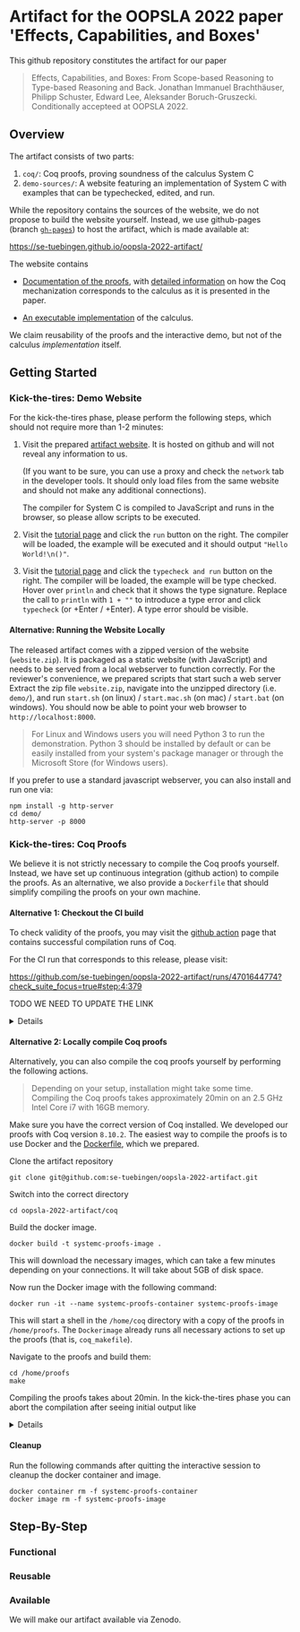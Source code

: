 # Artifact for the OOPSLA 2022 paper 'Effects, Capabilities, and Boxes'

This github repository constitutes the artifact for our paper

> Effects, Capabilities, and Boxes: From Scope-based Reasoning to Type-based Reasoning and Back.
> Jonathan Immanuel Brachthäuser, Philipp Schuster, Edward Lee, Aleksander Boruch-Gruszecki.
> Conditionally accepteed at OOPSLA 2022.

## Overview

The artifact consists of two parts:

1. `coq/`: Coq proofs, proving soundness of the calculus System C
2. `demo-sources/`: A website featuring an implementation of System C with examples that can be typechecked, edited, and run.

While the repository contains the sources of the website, we do not propose to
build the website yourself. Instead, we use github-pages (branch [`gh-pages`](https://github.com/se-tuebingen/oopsla-2022-artifact/tree/gh-pages)) to host the artifact, which is made available at:

  <https://se-tuebingen.github.io/oopsla-2022-artifact/>

The website contains

- [Documentation of the proofs](https://se-tuebingen.github.io/oopsla-2022-artifact/proofs/), with [detailed information](https://se-tuebingen.github.io/oopsla-2022-artifact/proofs/Top.SystemC.Definitions.html) on how the Coq mechanization corresponds to the calculus as it is presented in the paper.

- [An executable implementation](https://se-tuebingen.github.io/oopsla-2022-artifact/tutorial/) of the calculus.

We claim reusability of the proofs and the interactive demo, but not of the calculus _implementation_ itself.

## Getting Started

### Kick-the-tires: Demo Website
For the kick-the-tires phase, please perform the following steps, which should not require more than 1-2 minutes:

1. Visit the prepared [artifact website](https://se-tuebingen.github.io/oopsla-2022-artifact/).
   It is hosted on github and will not reveal any information to us.

   (If you want to be sure, you can use a proxy and check the `network` tab in the developer tools. It should only load files from the same website and should not make any additional connections).

   The compiler for System C is compiled to JavaScript and runs in the browser, so please allow scripts to be executed.

2. Visit the [tutorial page](https://se-tuebingen.github.io/oopsla-2022-artifact/tutorial/#repls)
   and click the `run` button on the right. The compiler will be loaded, the example will
   be executed and it should output `"Hello World!\n()"`.

3. Visit the [tutorial page](https://se-tuebingen.github.io/oopsla-2022-artifact/tutorial/index.html#editors)
   and click the `typecheck and run` button on the right. The compiler will be loaded, the example will be type checked. Hover over `println` and check that it shows the type signature.
   Replace the call to `println` with `1 + ""` to introduce a type error and click `typecheck`
   (or <Cmd>+Enter / <Ctrl>+Enter). A type error should be visible.


#### Alternative: Running the Website Locally
The released artifact comes with a zipped version of the website (`website.zip`).
It is packaged as a static website (with JavaScript) and needs to be served
from a local webserver to function correctly.
For the reviewer's convenience, we prepared scripts that start such a web server
Extract the zip file `website.zip`, navigate into the unzipped directory (i.e. `demo/`), and
run `start.sh` (on linux) / `start.mac.sh` (on mac) / `start.bat` (on windows).
You should now be able to point your web browser to `http://localhost:8000`.

  > For Linux and Windows users you will need Python 3 to run the demonstration.
  > Python 3 should be installed by default or can be easily installed from
  > your system's package manager or through the Microsoft Store (for Windows users).

If you prefer to use a standard javascript webserver, you can also install
and run one via:

```
npm install -g http-server
cd demo/
http-server -p 8000
```

  
### Kick-the-tires: Coq Proofs
We believe it is not strictly necessary to compile the Coq proofs yourself. Instead,
we have set up continuous integration (github action) to compile the proofs.
As an alternative, we also provide a `Dockerfile` that should simplify compiling
the proofs on your own machine.
  
#### Alternative 1: Checkout the CI build

To check validity of the proofs, you may visit the [github action](https://github.com/se-tuebingen/oopsla-2022-artifact/actions/workflows/proof-ci.yml) page that contains successful compilation runs of Coq.

For the CI run that corresponds to this release, please visit:

<https://github.com/se-tuebingen/oopsla-2022-artifact/runs/4701644774?check_suite_focus=true#step:4:379>

TODO WE NEED TO UPDATE THE LINK

<details>
To manually navigate to this run, you may select the `build` job and expand `Run coq-community/docker-coq-action@v1`, and finally expand `Build`. You should see the output of `coqc`, which
should look like

```
<><> Processing actions <><><><><><><><><><><><><><><><><><><><><><><><><><><><>
Processing  1/2: [proofs: sh coq_makefile -f _CoqProject -o Makefile]
+ /bin/sh "-c" "coq_makefile -f _CoqProject -o Makefile" (CWD=/home/coq/.opam/4.05.0/.opam-switch/build/proofs.dev)
Processing  1/2: [proofs: make]
+ /usr/bin/make "-j2" (CWD=/home/coq/.opam/4.05.0/.opam-switch/build/proofs.dev)
- COQDEP VFILES
- COQC Util/Taktiks.v
- COQC Util/FSetNotin.v
- COQC Util/ListFacts.v
- COQC Util/FSetDecide.v
- COQC Util/AdditionalTactics.v
- COQC Util/FiniteSets.v
- COQC Util/Atom.v
- COQC Util/Label.v
...
```
</details>

#### Alternative 2: Locally compile Coq proofs
Alternatively, you can also compile the coq proofs yourself by performing the
following actions.

> Depending on your setup, installation might take some time.
> Compiling the Coq proofs takes approximately 20min on an 2.5 GHz Intel Core i7 with 16GB memory.

Make sure you have the correct version of Coq installed. We developed our proofs with Coq version `8.10.2`. The easiest way to compile the proofs is to use Docker and the [Dockerfile](https://github.com/se-tuebingen/oopsla-2022-artifact/blob/main/coq/Dockerfile), which we prepared.

Clone the artifact repository
```
git clone git@github.com:se-tuebingen/oopsla-2022-artifact.git
```

Switch into the correct directory
```
cd oopsla-2022-artifact/coq
```

Build the docker image.
```
docker build -t systemc-proofs-image .
```
This will download the necessary images, which can take a few minutes depending on your connections.
It will take about 5GB of disk space.

Now run the Docker image with the following command:

```
docker run -it --name systemc-proofs-container systemc-proofs-image
```

This will start a shell in the `/home/coq` directory with a copy of the proofs
in `/home/proofs`. The `Dockerimage` already runs all necessary actions
to set up the proofs (that is, `coq_makefile`).

Navigate to the proofs and build them:
```
cd /home/proofs
make
```
Compiling the proofs takes about 20min. In the kick-the-tires phase you can
abort the compilation after seeing initial output like

<details>
```
make[1]: Entering directory '/home/proofs'
COQDEP VFILES
make[1]: Nothing to be done for 'Makefile'.
make[1]: Leaving directory '/home/proofs'
rm -fr html
make[1]: Entering directory '/home/proofs'
"coqc"  -q   -R . Top Util/Taktiks.v
"coqc"  -q   -R . Top Util/FSetNotin.v
"coqc"  -q   -R . Top Util/ListFacts.v
"coqc"  -q   -R . Top Util/FiniteSets.v
"coqc"  -q   -R . Top Util/FSetDecide.v
"coqc"  -q   -R . Top Util/Atom.v
...
```
</details>

#### Cleanup

Run the following commands after quitting the interactive session to
cleanup the docker container and image.

```
docker container rm -f systemc-proofs-container
docker image rm -f systemc-proofs-image
```

## Step-By-Step

### Functional

### Reusable

### Available
We will make our artifact available via Zenodo.
